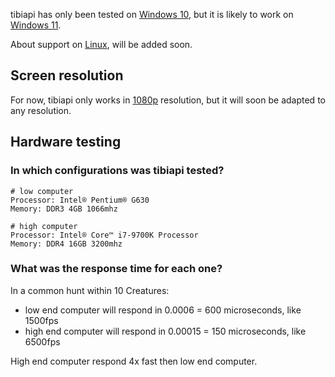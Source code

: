 tibiapi has only been tested on [Windows 10](https://en.wikipedia.org/wiki/Windows_10), but it is likely to work on [Windows 11](https://en.wikipedia.org/wiki/Windows_11).

About support on [Linux](https://en.wikipedia.org/wiki/Linux), will be added soon.

## Screen resolution

For now, tibiapi only works in [1080p](https://en.wikipedia.org/wiki/1080p) resolution, but it will soon be adapted to any resolution.

## Hardware testing

### In which configurations was tibiapi tested?

```
# low computer
Processor: Intel® Pentium® G630
Memory: DDR3 4GB 1066mhz
```

```
# high computer
Processor: Intel® Core™ i7-9700K Processor
Memory: DDR4 16GB 3200mhz
```

### What was the response time for each one?

In a common hunt within 10 Creatures:

- low end computer will respond in 0.0006 = 600 microseconds, like 1500fps
- high end computer will respond in 0.00015 = 150 microseconds, like 6500fps

High end computer respond 4x fast then low end computer.
